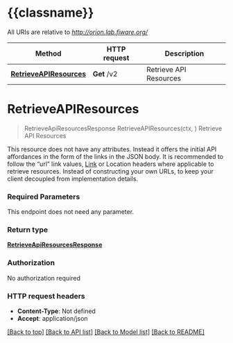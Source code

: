 # {{classname}}

All URIs are relative to *http://orion.lab.fiware.org/*

Method | HTTP request | Description
------------- | ------------- | -------------
[**RetrieveAPIResources**](APIEntryPointApi.md#RetrieveAPIResources) | **Get** /v2 | Retrieve API Resources

# **RetrieveAPIResources**
> RetrieveApiResourcesResponse RetrieveAPIResources(ctx, )
Retrieve API Resources

This resource does not have any attributes. Instead it offers the initial API affordances in the form of the links in the JSON body. It is recommended to follow the “url” link values, [Link](https://tools.ietf.org/html/rfc5988) or Location headers where applicable to retrieve resources. Instead of constructing your own URLs, to keep your client decoupled from implementation details.

### Required Parameters
This endpoint does not need any parameter.

### Return type

[**RetrieveApiResourcesResponse**](RetrieveApiResourcesResponse.md)

### Authorization

No authorization required

### HTTP request headers

 - **Content-Type**: Not defined
 - **Accept**: application/json

[[Back to top]](#) [[Back to API list]](../README.md#documentation-for-api-endpoints) [[Back to Model list]](../README.md#documentation-for-models) [[Back to README]](../README.md)

